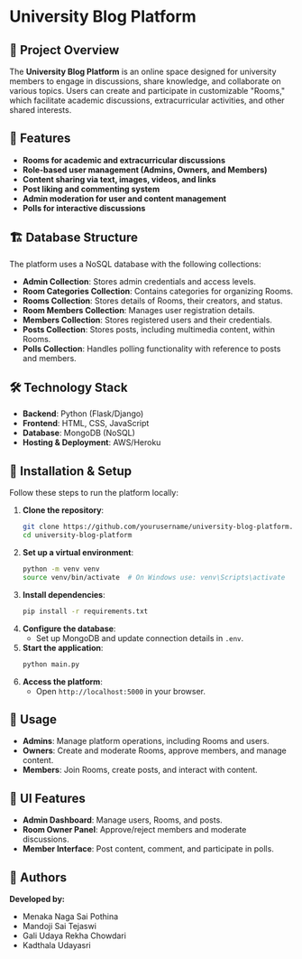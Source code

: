 # University Blog Platform

## 📌 Project Overview
The **University Blog Platform** is an online space designed for university members to engage in discussions, share knowledge, and collaborate on various topics. Users can create and participate in customizable "Rooms," which facilitate academic discussions, extracurricular activities, and other shared interests.

## 🚀 Features
- **Rooms for academic and extracurricular discussions**
- **Role-based user management (Admins, Owners, and Members)**
- **Content sharing via text, images, videos, and links**
- **Post liking and commenting system**
- **Admin moderation for user and content management**
- **Polls for interactive discussions**

## 🏗 Database Structure
The platform uses a NoSQL database with the following collections:
- **Admin Collection**: Stores admin credentials and access levels.
- **Room Categories Collection**: Contains categories for organizing Rooms.
- **Rooms Collection**: Stores details of Rooms, their creators, and status.
- **Room Members Collection**: Manages user registration details.
- **Members Collection**: Stores registered users and their credentials.
- **Posts Collection**: Stores posts, including multimedia content, within Rooms.
- **Polls Collection**: Handles polling functionality with reference to posts and members.

## 🛠 Technology Stack
- **Backend**: Python (Flask/Django)
- **Frontend**: HTML, CSS, JavaScript
- **Database**: MongoDB (NoSQL)
- **Hosting & Deployment**: AWS/Heroku

## 🔧 Installation & Setup
Follow these steps to run the platform locally:
1. **Clone the repository**:
   ```bash
   git clone https://github.com/yourusername/university-blog-platform.git
   cd university-blog-platform
   ```
2. **Set up a virtual environment**:
   ```bash
   python -m venv venv
   source venv/bin/activate  # On Windows use: venv\Scripts\activate
   ```
3. **Install dependencies**:
   ```bash
   pip install -r requirements.txt
   ```
4. **Configure the database**:
   - Set up MongoDB and update connection details in `.env`.
5. **Start the application**:
   ```bash
   python main.py
   ```
6. **Access the platform**:
   - Open `http://localhost:5000` in your browser.

## 📖 Usage
- **Admins**: Manage platform operations, including Rooms and users.
- **Owners**: Create and moderate Rooms, approve members, and manage content.
- **Members**: Join Rooms, create posts, and interact with content.

## 🎨 UI Features
- **Admin Dashboard**: Manage users, Rooms, and posts.
- **Room Owner Panel**: Approve/reject members and moderate discussions.
- **Member Interface**: Post content, comment, and participate in polls.

## 👤 Authors
**Developed by:**
- Menaka Naga Sai Pothina
- Mandoji Sai Tejaswi
- Gali Udaya Rekha Chowdari
- Kadthala Udayasri

